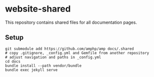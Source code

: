 # website-shared

This repository contains shared files for all documentation pages.

## Setup

```
git submodule add https://github.com/amphp/amp docs/.shared
# copy .gitignore, _config.yml and Gemfile from another repository
# adjust navigation and paths in _config.yml
cd docs
bundle install --path vendor/bundle
bundle exec jekyll serve
```
